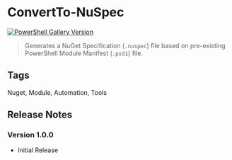 # ConvertTo-NuSpec

[![PowerShell Gallery Version](https://img.shields.io/powershellgallery/v/ConvertTo-NuSpec?include_prereleases)](https://www.powershellgallery.com/packages/ConvertTo-NuSpec/)

> Generates a NuGet Specification (`.nuspec`) file based on pre-existing PowerShell Module Manifest (`.psd1`) file.

## Tags

Nuget, Module, Automation, Tools

## Release Notes

### Version 1.0.0

- Initial Release

